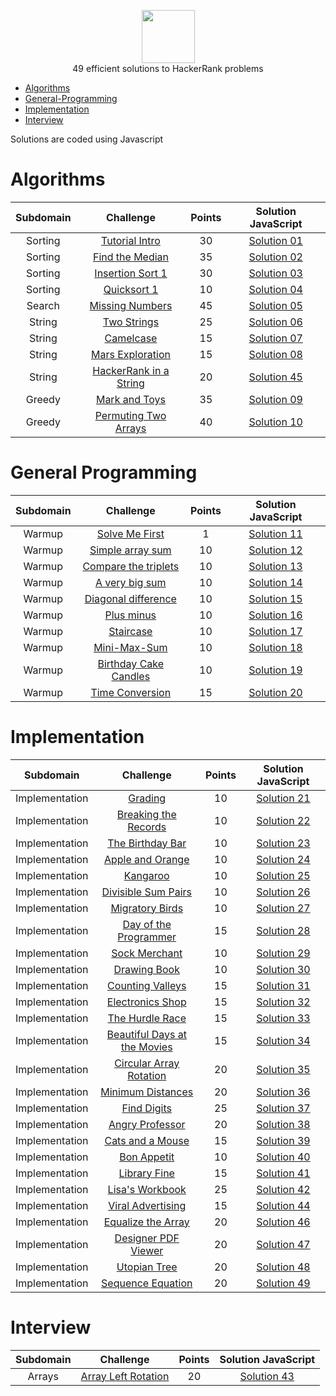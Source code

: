 <p align="center">
    <a href="https://www.hackerrank.com/goniti">
        <img height=85 src="https://d3keuzeb2crhkn.cloudfront.net/hackerrank/assets/styleguide/logo_wordmark-f5c5eb61ab0a154c3ed9eda24d0b9e31.svg">
    </a>
    <br>49 efficient solutions to HackerRank problems
</p>


* [Algorithms](#Algorithms)
* [General-Programming](#General-Programming)
* [Implementation](#Implementation)
* [Interview](#Interview)


Solutions are coded using Javascript



# Algorithms
|        Subdomain        |                          Challenge                                                                                             | Points |            Solution JavaScript                                                                                                                                            |
|:-----------------------:|:-----------------------------------------------------------------------------------------------------------------------------------:|:------:|:-----------------------------------------------------------------------------------------------------------------------------------------------------------------------:|
|         Sorting         | [Tutorial Intro](https://www.hackerrank.com/challenges/tutorial-intro)                                                           |  30  | [Solution 01](https://github.com/goniti/hackerrank_solved/blob/master/solutionJs/solution01)                                          |
|         Sorting         | [Find the Median](https://www.hackerrank.com/challenges/find-the-median)                                                         |  35  | [Solution 02](https://github.com/goniti/hackerrank_solved/blob/master/solutionJs/solution02)                                          |
|         Sorting         | [Insertion Sort 1](https://www.hackerrank.com/challenges/insertionsort1)                                                         |  30  | [Solution 03](https://github.com/goniti/hackerrank_solved/blob/master/solutionJs/solution03)                                          |
|         Sorting         | [Quicksort 1](https://www.hackerrank.com/challenges/quicksort1)                                                                 |  10  | [Solution 04](https://github.com/goniti/hackerrank_solved/blob/master/solutionJs/solution04)                                          |
|         Search          | [Missing Numbers](https://www.hackerrank.com/challenges/missing-numbers)                                                         |  45  | [Solution 05](https://github.com/goniti/hackerrank_solved/blob/master/solutionJs/solution05)                                          |
|         String          | [Two Strings](https://www.hackerrank.com/challenges/two-strings)                                                                 |  25  | [Solution 06](https://github.com/goniti/hackerrank_solved/blob/master/solutionJs/solution06)                                          |
|         String          | [Camelcase](https://www.hackerrank.com/challenges/camelcase)                                                                     |  15  | [Solution 07](https://github.com/goniti/hackerrank_solved/blob/master/solutionJs/solution07)                                          |
|         String          | [Mars Exploration](https://www.hackerrank.com/challenges/mars-exploration)                                                       |  15  | [Solution 08](https://github.com/goniti/hackerrank_solved/blob/master/solutionJs/solution08)                                          |
|         String          | [HackerRank in a String](https://www.hackerrank.com/challenges/hackerrank-in-a-string/problem)                                   |  20  | [Solution 45](https://github.com/goniti/hackerrank_solved/blob/master/solutionJs/solution45)                                          |
|         Greedy          | [Mark and Toys](https://www.hackerrank.com/challenges/mark-and-toys)                                                             |  35  | [Solution 09](https://github.com/goniti/hackerrank_solved/blob/master/solutionJs/solution09)                                          |
|         Greedy          | [Permuting Two Arrays](https://www.hackerrank.com/challenges/two-arrays)                                                         |  40  | [Solution 10](https://github.com/goniti/hackerrank_solved/blob/master/solutionJs/solution10)                                          |

# General Programming
|        Subdomain        |              Challenge                                                                                                     | Points |             Solution JavaScript                                                                                                                                       |
|:-----------------------:|:-----------------------------------------------------------------------------------------------------------------------------------:|:------:|:-------------------------------------------------------------------------------------------------------------------------------------------------------------------------:|
|          Warmup         | [Solve Me First](https://www.hackerrank.com/challenges/solve-me-first)                                                           |  1   | [Solution 11](https://github.com/goniti/hackerrank_solved/blob/master/solutionJs/solution11)                                               |
|          Warmup         | [Simple array sum](https://www.hackerrank.com/challenges/simple-array-sum)                                                       |  10  | [Solution 12](https://github.com/goniti/hackerrank_solved/blob/master/solutionJs/solution12)                                          |
|          Warmup         | [Compare the triplets](https://www.hackerrank.com/challenges/compare-the-triplets)                                               |  10  | [Solution 13](https://github.com/goniti/hackerrank_solved/blob/master/solutionJs/solution13)                                          |
|          Warmup         | [A very big sum](https://www.hackerrank.com/challenges/a-very-big-sum)                                                           |  10  | [Solution 14](https://github.com/goniti/hackerrank_solved/blob/master/solutionJs/solution14)                                          |
|          Warmup         | [Diagonal difference](https://www.hackerrank.com/challenges/diagonal-difference)                                                 |  10  | [Solution 15](https://github.com/goniti/hackerrank_solved/blob/master/solutionJs/solution15)                                          |
|          Warmup         | [Plus minus](https://www.hackerrank.com/challenges/plus-minus)                                                                   |  10  | [Solution 16](https://github.com/goniti/hackerrank_solved/blob/master/solutionJs/solution16)                                          |
|          Warmup         | [Staircase](https://www.hackerrank.com/challenges/staircase)                                                                     |  10  | [Solution 17](https://github.com/goniti/hackerrank_solved/blob/master/solutionJs/solution17)                                          |
|          Warmup         | [Mini-Max-Sum](https://www.hackerrank.com/challenges/mini-max-sum)                                                               |  10  | [Solution 18](https://github.com/goniti/hackerrank_solved/blob/master/solutionJs/solution18)                                          |
|          Warmup         | [Birthday Cake Candles](https://www.hackerrank.com/challenges/birthday-cake-candles)                                             |  10  | [Solution 19](https://github.com/goniti/hackerrank_solved/blob/master/solutionJs/solution19)                                          |
|          Warmup         | [Time Conversion](https://www.hackerrank.com/challenges/time-conversion)                                                         |  15  | [Solution 20](https://github.com/goniti/hackerrank_solved/blob/master/solutionJs/solution20)                                          |

# Implementation
|        Subdomain        |              Challenge                                                                                                     | Points |             Solution JavaScript                                                                                                                                       |
|:-----------------------:|:-----------------------------------------------------------------------------------------------------------------------------------:|:------:|:-------------------------------------------------------------------------------------------------------------------------------------------------------------------------:|
|      Implementation     | [Grading](https://www.hackerrank.com/challenges/grading)                                                                         |  10  | [Solution 21](https://github.com/goniti/hackerrank_solved/blob/master/solutionJs/solution21)                                           |
|      Implementation     | [Breaking the Records](https://www.hackerrank.com/challenges/breaking-best-and-worst-records)                                   |  10  | [Solution 22](https://github.com/goniti/hackerrank_solved/blob/master/solutionJs/solution22)                                          |
|      Implementation     | [The Birthday Bar](https://www.hackerrank.com/challenges/the-birthday-bar)                                                       |  10  | [Solution 23](https://github.com/goniti/hackerrank_solved/blob/master/solutionJs/solution23)                                          |
|      Implementation     | [Apple and Orange](https://www.hackerrank.com/challenges/apple-and-orange)                                                       |  10  | [Solution 24](https://github.com/goniti/hackerrank_solved/blob/master/solutionJs/solution24)                                          |
|      Implementation     | [Kangaroo](https://www.hackerrank.com/challenges/kangaroo)                                                                       |  10  | [Solution 25](https://github.com/goniti/hackerrank_solved/blob/master/solutionJs/solution25)                                          |
|      Implementation     | [Divisible Sum Pairs](https://www.hackerrank.com/challenges/divisible-sum-pairs)                                                 |  10  | [Solution 26](https://github.com/goniti/hackerrank_solved/blob/master/solutionJs/solution26)                                          |
|      Implementation     | [Migratory Birds](https://www.hackerrank.com/challenges/migratory-birds)                                                         |  10  | [Solution 27](https://github.com/goniti/hackerrank_solved/blob/master/solutionJs/solution27)                                          |
|      Implementation     | [Day of the Programmer](https://www.hackerrank.com/challenges/day-of-the-programmer)                                             |  15  | [Solution 28](https://github.com/goniti/hackerrank_solved/blob/master/solutionJs/solution28)                                          |
|      Implementation     | [Sock Merchant](https://www.hackerrank.com/challenges/sock-merchant)                                                             |  10  | [Solution 29](https://github.com/goniti/hackerrank_solved/blob/master/solutionJs/solution29)                                          |
|      Implementation     | [Drawing Book](https://www.hackerrank.com/challenges/drawing-book)                                                               |  10  | [Solution 30](https://github.com/goniti/hackerrank_solved/blob/master/solutionJs/solution30)                                          |
|      Implementation     | [Counting Valleys](https://www.hackerrank.com/challenges/counting-valleys)                                                       |  15  | [Solution 31](https://github.com/goniti/hackerrank_solved/blob/master/solutionJs/solution31)                                          |
|      Implementation     | [Electronics Shop](https://www.hackerrank.com/challenges/electronics-shop)                                                       |  15  | [Solution 32](https://github.com/goniti/hackerrank_solved/blob/master/solutionJs/solution32)                                          |
|      Implementation     | [The Hurdle Race](https://www.hackerrank.com/challenges/the-hurdle-race)                                                         |  15  | [Solution 33](https://github.com/goniti/hackerrank_solved/blob/master/solutionJs/solution33)                                          |
|      Implementation     | [Beautiful Days at the Movies](https://www.hackerrank.com/challenges/beautiful-days-at-the-movies)                               |  15  | [Solution 34](https://github.com/goniti/hackerrank_solved/blob/master/solutionJs/solution34)                                          |
|      Implementation     | [Circular Array Rotation](https://www.hackerrank.com/challenges/circular-array-rotation)                                         |  20  | [Solution 35](https://www.hackerrank.com/challenges/circular-array-rotation)                                         |
|      Implementation     | [Minimum Distances](https://www.hackerrank.com/challenges/minimum-distances)                                                     |  20  | [Solution 36](https://github.com/goniti/hackerrank_solved/blob/master/solutionJs/solution36)                                          |
|      Implementation     | [Find Digits](https://www.hackerrank.com/challenges/find-digits)                                                                 |  25  | [Solution 37](https://github.com/goniti/hackerrank_solved/blob/master/solutionJs/solution37)                                          |
|      Implementation     | [Angry Professor](https://www.hackerrank.com/challenges/angry-professor)                                                         |  20  | [Solution 38](https://github.com/goniti/hackerrank_solved/blob/master/solutionJs/solution38)                                          |
|      Implementation     | [Cats and a Mouse](https://www.hackerrank.com/challenges/cats-and-a-mouse)                                                       |  15  | [Solution 39](https://github.com/goniti/hackerrank_solved/blob/master/solutionJs/solution39)                                          |
|      Implementation     | [Bon Appetit](https://www.hackerrank.com/challenges/bon-appetit)                                                                 |  10  | [Solution 40](https://github.com/goniti/hackerrank_solved/blob/master/solutionJs/solution40)                                          |
|      Implementation     | [Library Fine](https://www.hackerrank.com/challenges/library-fine)                                                               |  15  | [Solution 41](https://github.com/goniti/hackerrank_solved/blob/master/solutionJs/solution41)                                          |
|      Implementation     | [Lisa's Workbook](https://www.hackerrank.com/challenges/lisa-workbook/problem)                                                   |  25  | [Solution 42](https://github.com/goniti/hackerrank_solved/blob/master/solutionJs/solution42)                                          |
|      Implementation     | [Viral Advertising](https://www.hackerrank.com/challenges/strange-advertising/problem)                                           |  15  | [Solution 44](https://github.com/goniti/hackerrank_solved/blob/master/solutionJs/solution44)                                          |
|      Implementation     | [Equalize the Array](https://www.hackerrank.com/challenges/equality-in-a-array/problem)                                         |  20  | [Solution 46](https://github.com/goniti/hackerrank_solved/blob/master/solutionJs/solution46)                                          |
|      Implementation     | [Designer PDF Viewer](https://www.hackerrank.com/challenges/designer-pdf-viewer/problem)                                         |  20  | [Solution 47](https://github.com/goniti/hackerrank_solved/blob/master/solutionJs/solution47)                                          |
|      Implementation     | [Utopian Tree](https://www.hackerrank.com/challenges/utopian-tree/problem)                                                       |  20  | [Solution 48](https://github.com/goniti/hackerrank_solved/blob/master/solutionJs/solution48)                                          |
|      Implementation     | [Sequence Equation](https://www.hackerrank.com/challenges/permutation-equation/problem)                                         |  20  | [Solution 49](https://github.com/goniti/hackerrank_solved/blob/master/solutionJs/solution49)                                          |

# Interview
|        Subdomain        |              Challenge                                                                                                     | Points |             Solution JavaScript                                                                                                                                       |
|:-----------------------:|:-----------------------------------------------------------------------------------------------------------------------------------:|:------:|:-------------------------------------------------------------------------------------------------------------------------------------------------------------------------:|
|      Arrays     | [Array Left Rotation](https://www.hackerrank.com/challenges/ctci-array-left-rotation/problem?h_l=interview&playlist_slugs%5B%5D=interview-preparation-kit&playlist_slugs%5B%5D=arrays)                                                                         |  20  | [Solution 43](https://github.com/goniti/hackerrank_solved/blob/master/solutionJs/solution43)                                           |
